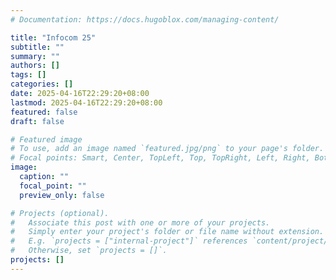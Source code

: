 ```yaml
---
# Documentation: https://docs.hugoblox.com/managing-content/

title: "Infocom 25"
subtitle: ""
summary: ""
authors: []
tags: []
categories: []
date: 2025-04-16T22:29:20+08:00
lastmod: 2025-04-16T22:29:20+08:00
featured: false
draft: false

# Featured image
# To use, add an image named `featured.jpg/png` to your page's folder.
# Focal points: Smart, Center, TopLeft, Top, TopRight, Left, Right, BottomLeft, Bottom, BottomRight.
image:
  caption: ""
  focal_point: ""
  preview_only: false

# Projects (optional).
#   Associate this post with one or more of your projects.
#   Simply enter your project's folder or file name without extension.
#   E.g. `projects = ["internal-project"]` references `content/project/deep-learning/index.md`.
#   Otherwise, set `projects = []`.
projects: []
---
```

